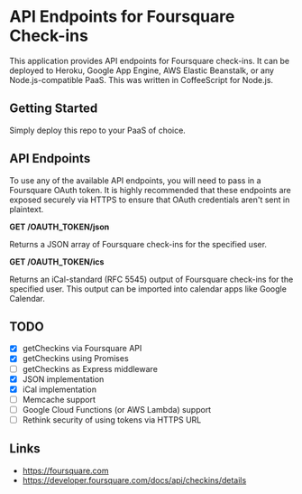 # API Endpoints for Foursquare Check-ins
This application provides API endpoints for Foursquare check-ins.  It can be deployed to Heroku, Google App Engine, AWS Elastic Beanstalk, or any Node.js-compatible PaaS.  This was written in CoffeeScript for Node.js.

## Getting Started
Simply deploy this repo to your PaaS of choice.

## API Endpoints
To use any of the available API endpoints, you will need to pass in a Foursquare OAuth token.  It is highly recommended that these endpoints are exposed securely via HTTPS to ensure that OAuth credentials aren't sent in plaintext.

**GET /OAUTH_TOKEN/json**

Returns a JSON array of Foursquare check-ins for the specified user.

**GET /OAUTH_TOKEN/ics**

Returns an iCal-standard (RFC 5545) output of Foursquare check-ins for the specified user.  This output can be imported into calendar apps like Google Calendar.

## TODO
- [x] getCheckins via Foursquare API
- [x] getCheckins using Promises
- [ ] getCheckins as Express middleware
- [x] JSON implementation
- [x] iCal implementation
- [ ] Memcache support
- [ ] Google Cloud Functions (or AWS Lambda) support
- [ ] Rethink security of using tokens via HTTPS URL

## Links
- https://foursquare.com
- https://developer.foursquare.com/docs/api/checkins/details
